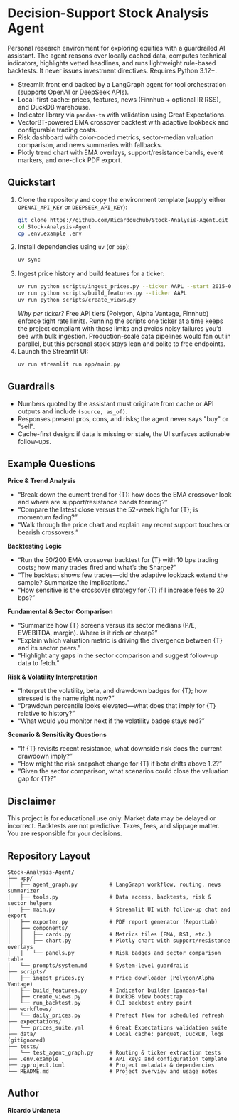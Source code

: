 # Decision-Support Stock Analysis Agent

Personal research environment for exploring equities with a guardrailed AI assistant. The agent reasons over locally cached data, computes technical indicators, highlights vetted headlines, and runs lightweight rule-based backtests. It never issues investment directives. Requires Python 3.12+.

- Streamlit front end backed by a LangGraph agent for tool orchestration (supports OpenAI or DeepSeek APIs).
- Local-first cache: prices, features, news (Finnhub + optional IR RSS), and DuckDB warehouse.
- Indicator library via `pandas-ta` with validation using Great Expectations.
- VectorBT-powered EMA crossover backtest with adaptive lookback and configurable trading costs.
- Risk dashboard with color-coded metrics, sector-median valuation comparison, and news summaries with fallbacks.
- Plotly trend chart with EMA overlays, support/resistance bands, event markers, and one-click PDF export.

## Quickstart
1. Clone the repository and copy the environment template (supply either `OPENAI_API_KEY` or `DEEPSEEK_API_KEY`):
   ```bash
   git clone https://github.com/Ricardouchub/Stock-Analysis-Agent.git
   cd Stock-Analysis-Agent
   cp .env.example .env
   ```
2. Install dependencies using `uv` (or `pip`):
   ```bash
   uv sync
   ```
3. Ingest price history and build features for a ticker:
   ```bash
   uv run python scripts/ingest_prices.py --ticker AAPL --start 2015-01-01 --end 2025-10-28
   uv run python scripts/build_features.py --ticker AAPL
   uv run python scripts/create_views.py
   ```
   *Why per ticker?* Free API tiers (Polygon, Alpha Vantage, Finnhub) enforce tight rate limits. Running the scripts one ticker at a time keeps the project compliant with those limits and avoids noisy failures you’d see with bulk ingestion. Production-scale data pipelines would fan out in parallel, but this personal stack stays lean and polite to free endpoints.
4. Launch the Streamlit UI:
   ```bash
   uv run streamlit run app/main.py
   ```

## Guardrails
- Numbers quoted by the assistant must originate from cache or API outputs and include `(source, as_of)`.
- Responses present pros, cons, and risks; the agent never says "buy" or "sell".
- Cache-first design: if data is missing or stale, the UI surfaces actionable follow-ups.

## Example Questions

**Price & Trend Analysis**
- “Break down the current trend for {T}: how does the EMA crossover look and where are support/resistance bands forming?”
- “Compare the latest close versus the 52-week high for {T}; is momentum fading?”
- “Walk through the price chart and explain any recent support touches or bearish crossovers.”

**Backtesting Logic**
- “Run the 50/200 EMA crossover backtest for {T} with 10 bps trading costs; how many trades fired and what’s the Sharpe?”
- “The backtest shows few trades—did the adaptive lookback extend the sample? Summarize the implications.”
- “How sensitive is the crossover strategy for {T} if I increase fees to 20 bps?”

**Fundamental & Sector Comparison**
- “Summarize how {T} screens versus its sector medians (P/E, EV/EBITDA, margin). Where is it rich or cheap?”
- “Explain which valuation metric is driving the divergence between {T} and its sector peers.”
- “Highlight any gaps in the sector comparison and suggest follow-up data to fetch.”

**Risk & Volatility Interpretation**
- “Interpret the volatility, beta, and drawdown badges for {T}; how stressed is the name right now?”
- “Drawdown percentile looks elevated—what does that imply for {T} relative to history?”
- “What would you monitor next if the volatility badge stays red?”

**Scenario & Sensitivity Questions**
- “If {T} revisits recent resistance, what downside risk does the current drawdown imply?”
- “How might the risk snapshot change for {T} if beta drifts above 1.2?”
- “Given the sector comparison, what scenarios could close the valuation gap for {T}?”

## Disclaimer
This project is for educational use only. Market data may be delayed or incorrect. Backtests are not predictive. Taxes, fees, and slippage matter. You are responsible for your decisions.

## Repository Layout
```
Stock-Analysis-Agent/
├── app/
│   ├── agent_graph.py          # LangGraph workflow, routing, news summarizer
│   ├── tools.py                # Data access, backtests, risk & sector helpers
│   ├── main.py                 # Streamlit UI with follow-up chat and export
│   ├── exporter.py             # PDF report generator (ReportLab)
│   ├── components/
│   │   ├── cards.py            # Metrics tiles (EMA, RSI, etc.)
│   │   ├── chart.py            # Plotly chart with support/resistance overlays
│   │   └── panels.py           # Risk badges and sector comparison table
│   └── prompts/system.md       # System-level guardrails
├── scripts/
│   ├── ingest_prices.py        # Price downloader (Polygon/Alpha Vantage)
│   ├── build_features.py       # Indicator builder (pandas-ta)
│   ├── create_views.py         # DuckDB view bootstrap
│   └── run_backtest.py         # CLI backtest entry point
├── workflows/
│   └── daily_prices.py         # Prefect flow for scheduled refresh
├── expectations/
│   └── prices_suite.yml        # Great Expectations validation suite
├── data/                       # Local cache: parquet, DuckDB, logs (gitignored)
├── tests/
│   └── test_agent_graph.py     # Routing & ticker extraction tests
├── .env.example                # API keys and configuration template
├── pyproject.toml              # Project metadata & dependencies
└── README.md                   # Project overview and usage notes
```

## Author
**Ricardo Urdaneta**